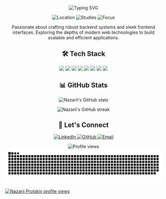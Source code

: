 <div align="center">
  <img src="https://readme-typing-svg.demolab.com?font=Fira+Code&pause=1000&color=6E5494&background=FFFFFF00&center=true&vCenter=true&width=435&lines=Hi+there%2C+I'm+Nazarii+Protskiv;Full+Stack+Developer;Always+learning+new+things" alt="Typing SVG" />
</div>

<p align="center">
  <img src="https://img.shields.io/badge/Based%20in-Ukraine-FFD700?style=flat-square" alt="Location" />
  <img src="https://img.shields.io/badge/Study-Computer%20Science-4169E1?style=flat-square" alt="Studies" />
  <img src="https://img.shields.io/badge/Focus-Web%20Development-47A248?style=flat-square" alt="Focus" />
</p>

<p align="center">Passionate about crafting robust backend systems and sleek frontend interfaces. Exploring the depths of modern web technologies to build scalable and efficient applications.</p>

<h2 align="center">🛠 Tech Stack</h2>

<p align="center">
  <img src="https://img.shields.io/badge/-Python-1e415e?style=flat-square&logo=Python&logoColor=white" />
  <img src="https://img.shields.io/badge/-React-61DAFB?style=flat-square&logo=React&logoColor=black" />
  <img src="https://img.shields.io/badge/-FastAPI-089484?style=flat-square&logo=FastAPI&logoColor=white" />
  <img src="https://img.shields.io/badge/-Flask-2a2123?style=flat-square&logo=Flask&logoColor=white" />
  <img src="https://img.shields.io/badge/-PostgreSQL-336791?style=flat-square&logo=PostgreSQL&logoColor=white" />
  <img src="https://img.shields.io/badge/-MongoDB-47A248?style=flat-square&logo=MongoDB&logoColor=white" />
  <img src="https://img.shields.io/badge/-Docker-2496ED?style=flat-square&logo=Docker&logoColor=white" />
  <img src="https://img.shields.io/badge/-AWS-232F3E?style=flat-square&logo=Amazon-AWS&logoColor=white" />
</p>

<h2 align="center">📊 GitHub Stats</h2>

<p align="center">
  <img src="https://github-readme-stats.vercel.app/api?username=Nazarii1444&show_icons=true&count_private=true&theme=tokyonight&hide_border=true&bg_color=0D1117" alt="Nazarii's GitHub stats" />
</p>

<p align="center">
  <img src="https://github-readme-streak-stats.herokuapp.com/?user=Nazarii1444&theme=tokyonight&hide_border=true&background=0D1117" alt="Nazarii's GitHub streak" />
</p>

<h2 align="center">🤝 Let's Connect</h2>

<p align="center">
  <a href="https://www.linkedin.com/in/nazarii-protskiv/" target="_blank">
    <img src="https://img.shields.io/badge/-LinkedIn-0077B5?style=for-the-badge&logo=Linkedin&logoColor=white" alt="LinkedIn" />
  </a>
  <a href="https://github.com/Nazarii1444" target="_blank">
    <img src="https://img.shields.io/badge/-GitHub-181717?style=for-the-badge&logo=GitHub&logoColor=white" alt="GitHub" />
  </a>
  <a href="mailto:protskivnazarii@gmail.com">
    <img src="https://img.shields.io/badge/-Email-D14836?style=for-the-badge&logo=Gmail&logoColor=white" alt="Email" />
  </a>
</p>

<div align="center">
  <img src="https://komarev.com/ghpvc/?username=Nazarii1444&color=blueviolet&style=flat-square" alt="Profile views" />
</div>

<div align="center">
  <img src="https://raw.githubusercontent.com/Platane/snk/output/github-contribution-grid-snake.svg" alt="Snake animation" />
</div>


[![Nazarii Protskiv profile views](https://u8views.com/api/v1/github/profiles/171423267/views/day-week-month-total-count.svg)](https://u8views.com/github/Nazarii1444)
